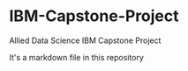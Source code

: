 # IBM-Capstone-Project
Allied Data Science IBM Capstone Project

It's a markdown file in this repository
